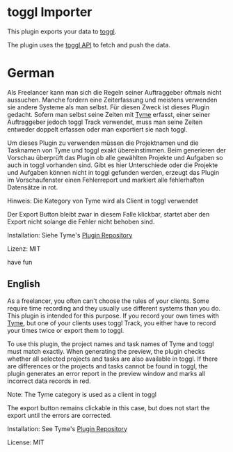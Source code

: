 # toggl Importer

This plugin exports your data to [toggl](https://track.toggl.com).

The plugin uses the [toggl API](https://github.com/toggl/toggl_api_docs/) to fetch and push the data.

# German

Als Freelancer kann man sich die Regeln seiner Auftraggeber oftmals nicht aussuchen. Manche fordern eine Zeiterfassung und meistens verwenden sie andere Systeme als man selbst.
Für diesen Zweck ist dieses Plugin gedacht. Sofern man selbst seine Zeiten mit [Tyme](https://www.tyme-app.com/) erfasst, einer seiner Auftraggeber jedoch toggl Track verwendet, muss man seine Zeiten entweder doppelt erfassen oder man exportiert sie nach toggl.

Um dieses Plugin zu verwenden müssen die Projektnamen und die Tasknamen von Tyme und toggl exakt übereinstimmen.
Beim generieren der Vorschau überprüft das Plugin ob alle gewählten Projekte und Aufgaben so auch in toggl vorhanden sind.
Gibt es hier Unterschiede oder die Projekte und Aufgaben können nicht in toggl gefunden werden, erzeugt das Plugin im Vorschaufenster einen Fehlerreport und markiert alle fehlerhaften Datensätze in rot.

Hinweis: Die Kategory von Tyme wird als Client in toggl verwendet

Der Export Button bleibt zwar in diesem Falle klickbar, startet aber den Export nicht solange die Fehler nicht behoben sind.

Installation: Siehe Tyme's [Plugin Repository](https://github.com/tyme-app/plugins/tree/main)

Lizenz: MIT

have fun

## English

As a freelancer, you often can't choose the rules of your clients. Some require time recording and they usually use different systems than you do.
This plugin is intended for this purpose. If you record your own times with [Tyme](https://www.tyme-app.com/), but one of your clients uses toggl Track, you either have to record your times twice or export them to toggl.

To use this plugin, the project names and task names of Tyme and toggl must match exactly.
When generating the preview, the plugin checks whether all selected projects and tasks are also available in toggl.
If there are differences or the projects and tasks cannot be found in toggl, the plugin generates an error report in the preview window and marks all incorrect data records in red.

Note: The Tyme category is used as a client in toggl

The export button remains clickable in this case, but does not start the export until the errors are corrected.

Installation: See Tyme's [Plugin Repository](https://github.com/tyme-app/plugins/tree/main)

License: MIT